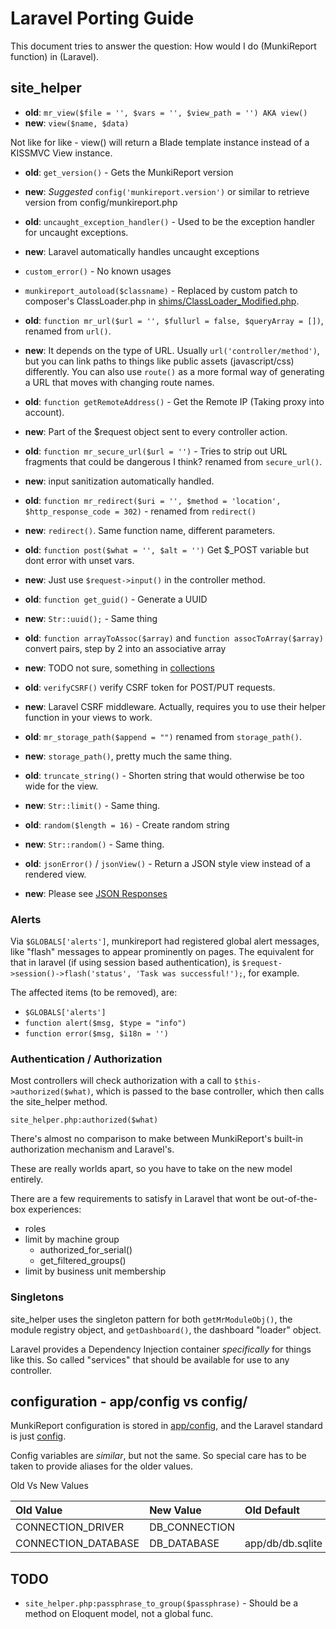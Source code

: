 # Laravel Porting Guide #

This document tries to answer the question: How would I do (MunkiReport function) in (Laravel).

## site_helper ##

* **old**: `mr_view($file = '', $vars = '', $view_path = '') AKA view()`
* **new**: `view($name, $data)`

Not like for like - view() will return a Blade template instance instead of a KISSMVC View instance.

* **old**: `get_version()` - Gets the MunkiReport version
* **new**: *Suggested* `config('munkireport.version')` or similar to retrieve version from config/munkireport.php

* **old**: `uncaught_exception_handler()` - Used to be the exception handler for uncaught exceptions.
* **new**: Laravel automatically handles uncaught exceptions

* `custom_error()` - No known usages

* `munkireport_autoload($classname)` - Replaced by custom patch to composer's ClassLoader.php in
  [shims/ClassLoader_Modified.php](../../shims/ClassLoader_Modified.php).

* **old**: `function mr_url($url = '', $fullurl = false, $queryArray = [])`, renamed from `url()`.
* **new**: It depends on the type of URL. Usually `url('controller/method')`, but you can link paths to
  things like public assets (javascript/css) differently. You can also use `route()` as a more formal
  way of generating a URL that moves with changing route names.

* **old**: `function getRemoteAddress()` - Get the Remote IP (Taking proxy into account).
* **new**: Part of the $request object sent to every controller action.

* **old**: `function mr_secure_url($url = '')` - Tries to strip out URL fragments that could be dangerous
  I think? renamed from `secure_url()`.
* **new**: input sanitization automatically handled.

* **old**: `function mr_redirect($uri = '', $method = 'location', $http_response_code = 302)` - renamed from
  `redirect()`
* **new**: `redirect()`. Same function name, different parameters.

* **old**: `function post($what = '', $alt = '')` Get $_POST variable but dont error with unset vars.
* **new**: Just use `$request->input()` in the controller method.

* **old**: `function get_guid()` - Generate a UUID
* **new**: `Str::uuid();` - Same thing

* **old**: `function arrayToAssoc($array)` and `function assocToArray($array)` convert pairs, step by 2 into an
  associative array
* **new**: TODO not sure, something in [collections](https://laravel.com/docs/7.x/collections)

* **old**: `verifyCSRF()` verify CSRF token for POST/PUT requests.
* **new**: Laravel CSRF middleware. Actually, requires you to use their helper function in your views to work.

* **old**: `mr_storage_path($append = "")` renamed from `storage_path()`.
* **new**: `storage_path()`, pretty much the same thing.

* **old**: `truncate_string()` - Shorten string that would otherwise be too wide for the view.
* **new**: `Str::limit()` - Same thing.

* **old**: `random($length = 16)` - Create random string
* **new**: `Str::random()` - Same thing.

* **old**: `jsonError()` / `jsonView()` - Return a JSON style view instead of a rendered view.
* **new**: Please see [JSON Responses](https://laravel.com/docs/7.x/responses#json-responses)


### Alerts ###

Via `$GLOBALS['alerts']`, munkireport had registered global alert messages, like "flash" messages to appear
prominently on pages. The equivalent for that in laravel (if using session based authentication), is
`$request->session()->flash('status', 'Task was successful!');`, for example.

The affected items (to be removed), are:

* `$GLOBALS['alerts']`
* `function alert($msg, $type = "info")`
* `function error($msg, $i18n = '')`

### Authentication / Authorization ###

Most controllers will check authorization with a call to `$this->authorized($what)`, which is passed to
the base controller, which then calls the site_helper method.

`site_helper.php:authorized($what)`

There's almost no comparison to make between MunkiReport's built-in authorization mechanism and Laravel's.

These are really worlds apart, so you have to take on the new model entirely.

There are a few requirements to satisfy in Laravel that wont be out-of-the-box experiences:

* roles
* limit by machine group
    * authorized_for_serial()
    * get_filtered_groups()
* limit by business unit membership

### Singletons ###

site_helper uses the singleton pattern for both `getMrModuleObj()`, the module registry object, and
`getDashboard()`, the dashboard "loader" object.

Laravel provides a Dependency Injection container *specifically* for things like this. So called "services"
that should be available for use to any controller.

## configuration - app/config vs config/ ##

MunkiReport configuration is stored in [app/config](../../app/config), and the Laravel standard is just
[config](../../config).

Config variables are *similar*, but not the same. So special care has to be taken to provide aliases for the
older values.

Old Vs New Values

| Old Value           | New Value     | Old Default      | New Default              |
| :------------------ | :------------ | :--------------- | :----------------------- |
| CONNECTION_DRIVER   | DB_CONNECTION | 
| CONNECTION_DATABASE | DB_DATABASE   | app/db/db.sqlite | database/database.sqlite |


## TODO ##

* `site_helper.php:passphrase_to_group($passphrase)` - Should be a method on Eloquent model, not a global
  func.

